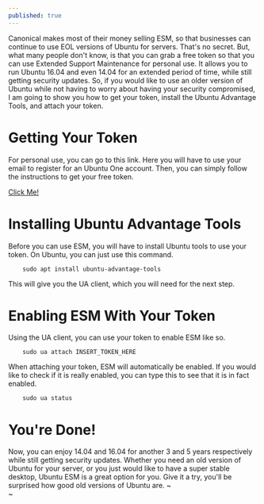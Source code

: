 ```yaml
---
published: true
---
```

Canonical makes most of their money selling ESM, so that businesses can continue to use EOL versions of Ubuntu for servers. That's no secret. But, what many people don't know, is that you can grab a free token so that you can use Extended Support Maintenance for personal use. It allows you to run Ubuntu 16.04 and even 14.04 for an extended period of time, while still getting security updates. So, if you would like to use an older version of Ubuntu while not having to worry about having your security compromised, I am going to show you how to get your token, install the Ubuntu Advantage Tools, and attach your token.

# Getting Your Token

For personal use, you can go to this link. Here you will have to use your email to register for an Ubuntu One account. Then, you can simply follow the instructions to get your free token.

[Click Me!](https://ubuntu.com/advantage)

# Installing Ubuntu Advantage Tools 

Before you can use ESM, you will have to install Ubuntu tools to use your token. On Ubuntu, you can just use this command.

        sudo apt install ubuntu-advantage-tools

This will give you the UA client, which you will need for the next step.

# Enabling ESM With Your Token

Using the UA client, you can use your token to enable ESM like so.

        sudo ua attach INSERT_TOKEN_HERE

When attaching your token, ESM will automatically be enabled. If you would like to check if it is really enabled, you can type this to see that it is in fact enabled.

        sudo ua status

# You're Done! 

Now, you can enjoy 14.04 and 16.04 for another 3 and 5 years respectively while still getting security updates. Whether you need an old version of Ubuntu for your server, or you just would like to have a super stable desktop, Ubuntu ESM is a great option for you. Give it a try, you'll be surprised how good old versions of Ubuntu are.
~                                                                                                                                                                                           
~

